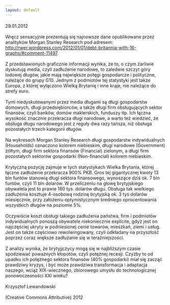 ```yaml
---
layout: default
---
```


<!--97--><p style="margin: 0px 0px 18px; font-size: 18px; font-family: Helvetica;">
29.01.2012<br><br>Wręcz sensacyjnie prezentują się najnowsze dane opublikowane przez analityków Morgan Stanley Research pod adresem: <a target="_blank" title="Zadłużenie dziesiątki" href="http://rwer.wordpress.com/2012/01/01/debt-britannia-with-16-graphs/#comment-11497">http://rwer.wordpress.com/2012/01/01/debt-britannia-with-16-graphs/#comment-11497</a>.<br><br>Z przedstawionych graficznie informacji wynika, że to, o czym żarliwie dyskutują media, czyli zadłużenie narodowe, to zaledwie szczyt góry lodowej długów, jakie mają największe potęgi gospodarcze i polityczne, należące do grupy G10. Jednym z podmiotów tej statystyki jest także Europa, z której wyłączono Wielką Brytanię i inne kraje, nie należące do strefy euro.<br><br>Tymi niedyskutowanymi przez media długami są długi gospodarstw domowych, długi przedsiębiorców, a także długi firm obsługujących sektor finansów, czyli banków, domów maklerskich, funduszy itp. Ich łączna wysokość znacznie przekracza długi narodowe, a warto też wiedzieć, że obsługa długu narodowego jest z reguły dwa razy tańsza, niż obsługa pozostałych trzech kategorii długów. <br><br>Na wykresach Morgan Stanley Research długi gospodarstw indywidualnych (Households) oznaczono kolorem niebieskim, długi narodowe (Government) żółtym, długi firm sektora finansów (Financial) zielonym, a długi firm pozostałych sektorów gospodarki (Non-financial) kolorem niebieskim.<br><br>Krytyczną pozycję zajmuje w tych statystykach Wielka Brytania, której łączne zadłużenie przekracza 900% PKB. Gros tej gigantycznej kwoty 13 bln funtów stanowią długi sektora finansowego, wynoszące dziś ok. 7 bln funtów, czyli 11 bln dolarów. W przeliczeniu na głowę brytyjskiego obywatela jest to prawie 180 tys. dolarów długu. Obsługa tak wielkiego zadłużenia kosztuje 4-osobową rodzinę brytyjską ok. 3 tys dolarów miesięcznie, przy założeniu optymistycznym średniego oprocentowania wszystkich długów na poziomie 5%.<br><br>Oczywiście koszt obsługi takiego zadłużenia państwa, firm i podmiotów indywidualnych ponoszą obywatele niekoniecznie explicite, gdyż jest on najczęściej ukryty w podniesionej cenie towarów, mieszkań, ziemi i usług. Jest on także częściowo rewolwingowany, czyli odkładany na przyszłość poprzez coraz większe zadłużanie się w teraźniejszości.<br><br>Z analizy wynika, że brytyjjczycy mogą się w najbliższym czasie spodziewać poważnych kłopotów, czyli potężnej recesji. Czyżby to od upadku ich potężnego sektora finansów (40% gospodarki) miał się zacząć prawdziwy kryzys, i być może prawdziwa transformacja i adaptacja naszego, wciąż XIX-wiecznego, zbiorowego umysłu do technologicznej ponowoczesności XXI wieku?<br><br>Krzysztof Lewandowski<br><br>(Creative Commons Attributive) 2012<br><br></p>